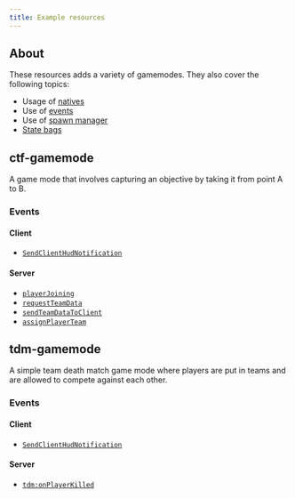 ```yaml
---
title: Example resources
---
```


## About
These resources adds a variety of gamemodes. They also cover the following topics:
- Usage of [natives](https://docs.fivem.net/natives/)
- Use of [events](/docs/scripting-reference/events/)
- Use of [spawn manager](/docs/resources/spawnmanager/)
- [State bags](/docs/scripting-manual/networking/state-bags/)

## ctf-gamemode
A game mode that involves capturing an objective by taking it from point A to B.
### Events
#### Client
- [`SendClientHudNotification`](./events/ctf-gamemode/SendClientHudNotification)
#### Server
- [`playerJoining`](./events/ctf-gamemode/playerJoining)
- [`requestTeamData`](./events/ctf-gamemode/requestTeamData)
- [`sendTeamDataToClient`](./events/ctf-gamemode/sendTeamDataToClient)
- [`assignPlayerTeam`](./events/ctf-gamemode/assignPlayerTeam)

## tdm-gamemode
A simple team death match game mode where players are put in teams and are allowed to compete against each other.
### Events
#### Client
- [`SendClientHudNotification`](./events/tdm-gamemode/SendClientHudNotification)
#### Server
- [`tdm:onPlayerKilled`](./events/tdm-gamemode/onPlayerKilled)
